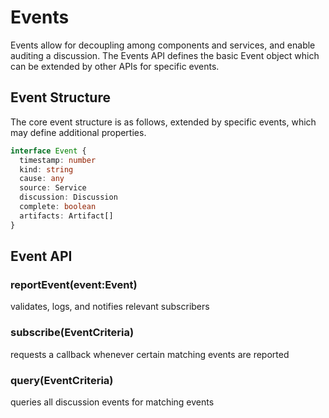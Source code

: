 # Events

Events allow for decoupling among components and services, and enable auditing a discussion. The Events API defines the
basic Event object which can be extended by other APIs for specific events.

## Event Structure

The core event structure is as follows, extended by specific events, which may define additional properties.

```ts
interface Event {
  timestamp: number
  kind: string
  cause: any
  source: Service
  discussion: Discussion
  complete: boolean
  artifacts: Artifact[]
}
```

## Event API

### reportEvent(event:Event)

validates, logs, and notifies relevant subscribers

### subscribe(EventCriteria)

requests a callback whenever certain matching events are reported

### query(EventCriteria)

queries all discussion events for matching events
